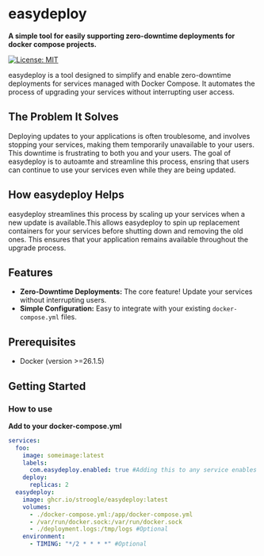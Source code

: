 # easydeploy

**A simple tool for easily supporting zero-downtime deployments for docker compose projects.**

[![License: MIT](https://img.shields.io/badge/License-MIT-yellow.svg)](https://opensource.org/licenses/MIT)

easydeploy is a tool designed to simplify and enable zero-downtime deployments for services managed with Docker Compose. It automates the process of upgrading your services without interrupting user access.

## The Problem It Solves

Deploying updates to your applications is often troublesome, and involves stopping your services, making them temporarily unavailable to your users. This downtime is frustrating to both you and your users. The goal of easydeploy is to autoamte and streamline this process, ensring that users can continue to use your services even while they are being updated.

## How easydeploy Helps

easydeploy streamlines this process by scaling up your services when a new update is available.This allows easydeploy to spin up replacement containers for your services before shutting down and removing the old ones. This ensures that your application remains available throughout the upgrade process.

## Features

* **Zero-Downtime Deployments:** The core feature! Update your services without interrupting users.
* **Simple Configuration:** Easy to integrate with your existing `docker-compose.yml` files.

## Prerequisites

* Docker (version >=26.1.5)

## Getting Started

### How to use

**Add to your docker-compose.yml**

```yaml
services:
  foo:
    image: someimage:latest
    labels:
      com.easydeploy.enabled: true #Adding this to any service enables zero-downtime deployments.
    deploy:
      replicas: 2
  easydeploy:
    image: ghcr.io/stroogle/easydeploy:latest
    volumes:
      - ./docker-compose.yml:/app/docker-compose.yml
      - /var/run/docker.sock:/var/run/docker.sock
      - ./deployment.logs:/tmp/logs #Optional
    environment:
      - TIMING: "*/2 * * * *" #Optional
```
